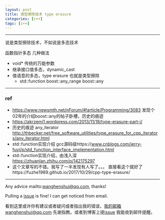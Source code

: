 ```yaml
---
layout: post
title: 类型擦除技术 type erasure
categories: [c++]
tags: [c++]
---
```

  

---

说是类型擦除技术，不如说是多态技术



函数指针多态 几种做法

- void* 传统的万能参数
- 继承接口值多态，dynamic_cast
- 值语意的多态，type erasure 也就是类型擦除
  - std::function   boost::any_range boost::any 




---

### ref

- https://www.newsmth.net/nForum/#!article/Programming/3083 发现个02年的介绍boost::any的帖子卧槽，历史的痕迹
- https://akrzemi1.wordpress.com/2013/11/18/type-erasure-part-i/
- 历史的痕迹 any_iterator http://thbecker.net/free_software_utilities/type_erasure_for_cpp_iterators/any_iterator.html
- std::function实现介绍 gcc源码级https://www.cnblogs.com/jerry-fuyi/p/std_function_interface_implementation.html
- std::function实现介绍，由浅入深 https://zhuanlan.zhihu.com/p/142175297
- 这个文章写的不错。我写了一半发现有人写了。。。 直接看这个就好了https://fuzhe1989.github.io/2017/10/29/cpp-type-erasure/





---

Any advice mailto:wanghenshui@qq.com, thanks! 

Pulling a [issue](https://github.com/wanghenshui/wanghenshui.github.io/issues/new) is fine! I can get noticed from email.

看到这里或许你有建议或者疑问或者指出我的错误，我的邮箱wanghenshui@qq.com 先谢指教。或者到博客上提[issue](https://github.com/wanghenshui/wanghenshui.github.io/issues/new) 我能收到邮件提醒。

